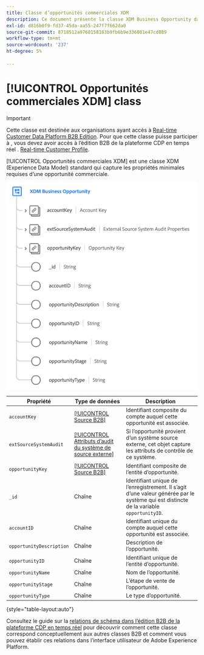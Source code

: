 ```yaml
---
title: Classe d’opportunités commerciales XDM
description: Ce document présente la classe XDM Business Opportunity dans Experience Data Model (XDM).
exl-id: d816b0f9-fd37-45da-aa55-247f7f662da0
source-git-commit: 8718512a9768158183b9fb6b9e336081e47cd889
workflow-type: tm+mt
source-wordcount: '237'
ht-degree: 5%

---
```


# [!UICONTROL Opportunités commerciales XDM] class

>[!IMPORTANT]
>
>Cette classe est destinée aux organisations ayant accès à [Real-time Customer Data Platform B2B Edition](../../../rtcdp/b2b-overview.md). Pour que cette classe puisse participer à , vous devez avoir accès à l’édition B2B de la plateforme CDP en temps réel . [Real-time Customer Profile](../../../profile/home.md).

[!UICONTROL Opportunités commerciales XDM] est une classe XDM (Experience Data Model) standard qui capture les propriétés minimales requises d’une opportunité commerciale.

![](../../images/classes/b2b/business-opportunity.png)

| Propriété | Type de données | Description |
| --- | --- | --- |
| `accountKey` | [[!UICONTROL Source B2B]](../../data-types/b2b-source.md) | Identifiant composite du compte auquel cette opportunité est associée. |
| `extSourceSystemAudit` | [[!UICONTROL Attributs d’audit du système de source externe]](../../data-types/external-source-system-audit-attributes.md) | Si l’opportunité provient d’un système source externe, cet objet capture les attributs de contrôle de ce système. |
| `opportunityKey` | [[!UICONTROL Source B2B]](../../data-types/b2b-source.md) | Identifiant composite de l’entité d’opportunité. |
| `_id` | Chaîne | Identifiant unique de l’enregistrement. Il s’agit d’une valeur générée par le système qui est distincte de la variable `opportunityID`. |
| `accountID` | Chaîne | Identifiant unique du compte auquel cette opportunité est associée. |
| `opportunityDescription` | Chaîne | Description de l’opportunité. |
| `opportunityID` | Chaîne | Identifiant unique de l’entité d’opportunité. |
| `opportunityName` | Chaîne | Nom de l’opportunité. |
| `opportunityStage` | Chaîne | L’étape de vente de l’opportunité. |
| `opportunityType` | Chaîne | Le type d’opportunité. |

{style=&quot;table-layout:auto&quot;}

Consultez le guide sur la [relations de schéma dans l’édition B2B de la plateforme CDP en temps réel](../../tutorials/relationship-b2b.md) pour découvrir comment cette classe correspond conceptuellement aux autres classes B2B et comment vous pouvez établir ces relations dans l’interface utilisateur de Adobe Experience Platform.

